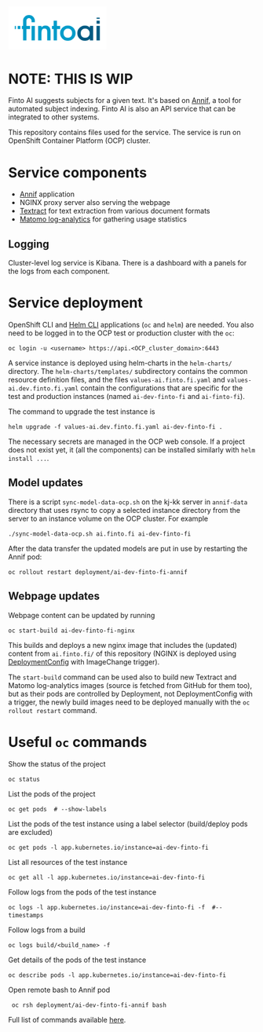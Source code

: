 [<img src="https://raw.githubusercontent.com/NatLibFi/FintoAI/master/ai.finto.fi/static/img/finto-ai-social.png" width="200">](https://ai.finto.fi)

# NOTE: THIS IS WIP

Finto AI suggests subjects for a given text. It's based on [Annif](https://annif.org), a tool for automated subject indexing.
Finto AI is also an API service that can be integrated to other systems.

This repository contains files used for the service. The service is run on OpenShift Container Platform (OCP) cluster.

# Service components

- [Annif](https://github.com/NatLibFi/Annif) application
- NGINX proxy server also serving the webpage
- [Textract](https://github.com/NatLibFi/textract-docker) for text extraction from various document formats
- [Matomo log-analytics](https://github.com/NatLibFi/matomo-log-analytics) for gathering usage statistics

## Logging

Cluster-level log service is Kibana. There is a dashboard with a panels for the logs from each component.

# Service deployment

OpenShift CLI and [Helm CLI](https://helm.sh/docs/intro/install/) applications (`oc` and `helm`) are needed.
You also need to be logged in to the OCP test or production cluster with the `oc`:

    oc login -u <username> https://api.<OCP_cluster_domain>:6443

A service instance is deployed using helm-charts in the `helm-charts/` directory. The `helm-charts/templates/` subdirectory
contains the common resource definition files, and the files `values-ai.finto.fi.yaml` and `values-ai.dev.finto.fi.yaml`
contain the configurations that are specific for the test and production
instances (named `ai-dev-finto-fi` and `ai-finto-fi`).

The command to upgrade the test instance is

    helm upgrade -f values-ai.dev.finto.fi.yaml ai-dev-finto-fi . 

The necessary secrets are managed in the OCP web console. If a project does not exist yet, it (all the components) can be installed similarly with `helm install ...`.

## Model updates

There is a script `sync-model-data-ocp.sh` on the kj-kk server in `annif-data`
directory that uses rsync to copy a selected instance directory from the server to an
instance volume on the OCP cluster. For example

    ./sync-model-data-ocp.sh ai.finto.fi ai-dev-finto-fi

After the data transfer the updated models are put in use by restarting the
Annif pod:

    oc rollout restart deployment/ai-dev-finto-fi-annif

## Webpage updates

Webpage content can be updated by running

    oc start-build ai-dev-finto-fi-nginx

This builds and deploys a new nginx image that includes the (updated) content from
`ai.finto.fi/` of this repository (NGINX is deployed using 
[DeploymentConfig](https://github.com/NatLibFi/FintoAI/blob/master/helm-charts/templates/nginx-deploymentconfig.yaml) with ImageChange trigger). 

The `start-build` command can be used also to build new Textract and Matomo log-analytics images (source is fetched from GitHub for them too), but as their pods are controlled by Deployment, not DeploymentConfig with a trigger, the newly build images need to  be deployed manually with the `oc rollout restart` command.

# Useful `oc` commands

Show the status of the project

    oc status

List the pods of the project

    oc get pods  # --show-labels

List the pods of the test instance using a label selector (build/deploy pods are excluded)

    oc get pods -l app.kubernetes.io/instance=ai-dev-finto-fi

List all resources of the test instance

    oc get all -l app.kubernetes.io/instance=ai-dev-finto-fi

Follow logs from the pods of the test instance

    oc logs -l app.kubernetes.io/instance=ai-dev-finto-fi -f  #--timestamps

Follow logs from a build

    oc logs build/<build_name> -f


Get details of the pods of the test instance

    oc describe pods -l app.kubernetes.io/instance=ai-dev-finto-fi

Open remote bash to Annif pod

     oc rsh deployment/ai-dev-finto-fi-annif bash


Full list of commands available [here](https://docs.openshift.com/container-platform/4.7/cli_reference/openshift_cli/developer-cli-commands.html).
